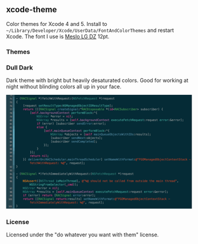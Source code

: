 ## xcode-theme

Color themes for Xcode 4 and 5. Install to `~/Library/Developer/Xcode/UserData/FontAndColorThemes` and restart Xcode. The font I use is [Meslo LG DZ](https://github.com/andreberg/Meslo-Font) 12pt.

### Themes

### Dull Dark

Dark theme with bright but heavily desaturated colors. Good for working at night without blinding colors all up in your face.

![Dull Dark](/previews/dull-dark.png)

### License

Licensed under the "do whatever you want with them" license.
